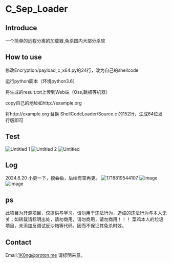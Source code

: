 # C_Sep_Loader

## Introduce

一个简单的远程分离的加载器,免杀国内大部分杀软

## How to use

修改Encryption/payload_c_x64.py的24行，改为自己的shellcode

运行python脚本（环境python3.6）

将生成的result.txt上传到Web端（Oss,跳板等机器）

copy自己的地址如http://example.org

将http://example.org 替换 ShellCodeLoader/Source.c 的152行，生成64位发行版即可

## Test
![Untitled 1](https://github.com/1K0ng/C_Sep_Loader/assets/156843472/759f6998-71ff-4a03-abd9-71fb40cc7eeb)
![Untitled 2](https://github.com/1K0ng/C_Sep_Loader/assets/156843472/98f20b30-548a-4980-be96-c8886ce8956e)
![Untitled](https://github.com/1K0ng/C_Sep_Loader/assets/156843472/8de5f3b4-ee6b-4ea7-b52d-2c3f2ce0c553)

## Log
2024.6.20 小更一下，~~摸会鱼~~，后续有空再更。
![1718819544107](https://github.com/1K0ng/C_Sep_Loader/assets/156843472/c62b5dee-6b47-44c6-adc4-c587f4affab2)
![image](https://github.com/1K0ng/C_Sep_Loader/assets/156843472/16a8195f-752b-47b4-a0a1-1bc17975d8dc)
![image](https://github.com/1K0ng/C_Sep_Loader/assets/156843472/210c7460-6e2f-4919-986f-594b05e11c77)

## ps
此项目为开源项目，仅提供与学习。请勿用于违法行为，造成的违法行为与本人无关；如转载请标明出处，请勿商用，请勿商用，请勿商用！！！
菜鸡本人的垃圾项目，未添加反调试反沙箱等代码，因而不保证其免杀时效。

## Contact
Email:1K0ng@proton.me 请标明来意。







